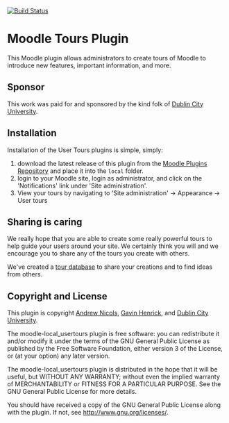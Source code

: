 [![Build Status](https://travis-ci.org/andrewnicols/moodle-local_usertours.svg?branch=MOODLE_30_STABLE)](https://travis-ci.org/andrewnicols/moodle-local_usertours)

# Moodle Tours Plugin

This Moodle plugin allows administrators to create tours of Moodle to
introduce new features, important information, and more.

## Sponsor

This work was paid for and sponsored by the kind folk of [Dublin City
University](http://www.dcu.ie/).

## Installation

Installation of the User Tours plugins is simple, simply:

1. download the latest release of this plugin from the [Moodle Plugins
   Repository](https://moodle.org/plugins) and place it into the ```local```
   folder.
1. login to your Moodle site, login as administrator, and click on the
   'Notifications' link under 'Site administration'.
1. View your tours by navigating to 'Site administration' -> Appearance -> User tours

## Sharing is caring

We really hope that you are able to create some really powerful tours to
help guide your users around your site. We certainly think you will and we
encourage you to share any of the tours you create with others.

We've created a [tour database](https://moodle.net/mod/data/view.php?id=17)
to share your creations and to find ideas from others.

## Copyright and License

This plugin is copyright [Andrew Nicols](mailto:andrew@nicols.co.uk), [Gavin
Henrick](mailto:gavin@lts.ie), and [Dublin City
University](http://www.dcu.ie).

The moodle-local_usertours plugin is free software: you can redistribute it
and/or modify it under the terms of the GNU General Public License as
published by the Free Software Foundation, either version 3 of the License,
or (at your option) any later version.

The moodle-local_usertours plugin is distributed in the hope that it will
be useful, but WITHOUT ANY WARRANTY; without even the implied warranty of
MERCHANTABILITY or FITNESS FOR A PARTICULAR PURPOSE.  See the GNU General
Public License for more details.

You should have received a copy of the GNU General Public License
along with the plugin.  If not, see <http://www.gnu.org/licenses/>.
